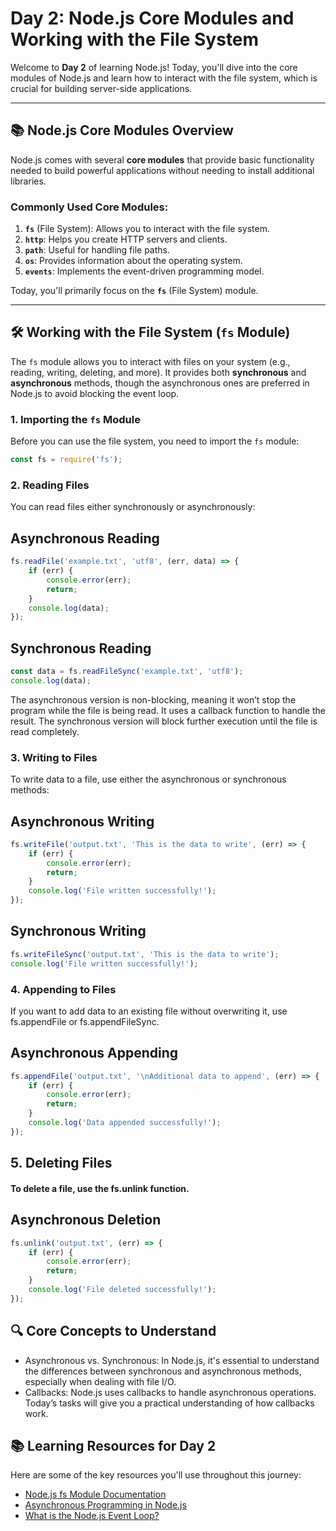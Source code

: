 # Day 2: Node.js Core Modules and Working with the File System

Welcome to **Day 2** of learning Node.js! Today, you'll dive into the core modules of Node.js and learn how to interact with the file system, which is crucial for building server-side applications.

---

## 📚 **Node.js Core Modules Overview**

Node.js comes with several **core modules** that provide basic functionality needed to build powerful applications without needing to install additional libraries.

### Commonly Used Core Modules:
1. **`fs`** (File System): Allows you to interact with the file system.
2. **`http`**: Helps you create HTTP servers and clients.
3. **`path`**: Useful for handling file paths.
4. **`os`**: Provides information about the operating system.
5. **`events`**: Implements the event-driven programming model.

Today, you'll primarily focus on the **`fs`** (File System) module.

---

## 🛠 **Working with the File System (`fs` Module)**

The `fs` module allows you to interact with files on your system (e.g., reading, writing, deleting, and more). It provides both **synchronous** and **asynchronous** methods, though the asynchronous ones are preferred in Node.js to avoid blocking the event loop.

### 1. **Importing the `fs` Module**
Before you can use the file system, you need to import the `fs` module:
```javascript
const fs = require('fs');
```
### 2. **Reading Files**
You can read files either synchronously or asynchronously:

## Asynchronous Reading
```javascript
fs.readFile('example.txt', 'utf8', (err, data) => {
    if (err) {
        console.error(err);
        return;
    }
    console.log(data);
});
```
## Synchronous Reading

```javascript 
const data = fs.readFileSync('example.txt', 'utf8');
console.log(data);
```
 The asynchronous version is non-blocking, meaning it won’t stop the program while the file is being read. It uses a callback function to handle the result.
 The synchronous version will block further execution until the file is read completely.

### 3. Writing to Files
 To write data to a file, use either the asynchronous or synchronous methods:

## Asynchronous Writing
``` javascript
fs.writeFile('output.txt', 'This is the data to write', (err) => {
    if (err) {
        console.error(err);
        return;
    }
    console.log('File written successfully!');
});
```
## Synchronous Writing
```javascript
fs.writeFileSync('output.txt', 'This is the data to write');
console.log('File written successfully!');
```
### 4. Appending to Files
If you want to add data to an existing file without overwriting it, use fs.appendFile or fs.appendFileSync.

## Asynchronous Appending
```javascript
fs.appendFile('output.txt', '\nAdditional data to append', (err) => {
    if (err) {
        console.error(err);
        return;
    }
    console.log('Data appended successfully!');
});
```


## 5. Deleting Files
#### To delete a file, use the fs.unlink function.

## Asynchronous Deletion
```javascript
fs.unlink('output.txt', (err) => {
    if (err) {
        console.error(err);
        return;
    }
    console.log('File deleted successfully!');
});
```




## 🔍 Core Concepts to Understand
- Asynchronous vs. Synchronous: In Node.js, it's essential to understand the differences between synchronous and asynchronous methods, especially when dealing with file I/O.
- Callbacks: Node.js uses callbacks to handle asynchronous operations. Today’s tasks will give you a practical understanding of how callbacks work.

## 📚 **Learning Resources  for Day 2**

Here are some of the key resources you'll use throughout this journey:

- [Node.js fs Module Documentation](https://nodejs.org/api/fs.html)
- [Asynchronous Programming in Node.js](https://nodejs.org/en/learn/asychronous-work/javascript-asychronous-programming-and-callbacks/)
- [What is the Node.js Event Loop?](https://nodejs.org/en/learn/asychronous-work/event-loop-timers-and-nexttick/)


